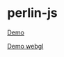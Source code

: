 # perlin-js

[Demo](https://jonasbak.github.io/perlin-js/examples/index.html)


[Demo webgl](https://jonasbak.github.io/perlin-js/examples/webgl/index.html)
